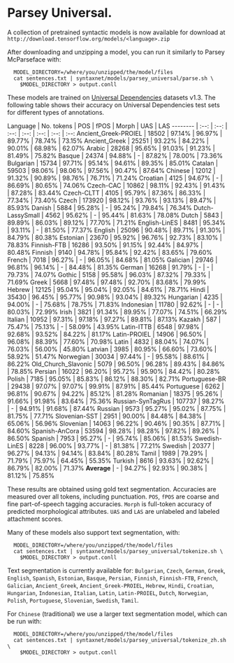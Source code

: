 # Parsey Universal.

A collection of pretrained syntactic models is now available for download at
`http://download.tensorflow.org/models/<language>.zip`

After downloading and unzipping a model, you can run it similarly to
Parsey McParseface with:

```shell
  MODEL_DIRECTORY=/where/you/unzipped/the/model/files
  cat sentences.txt | syntaxnet/models/parsey_universal/parse.sh \
    $MODEL_DIRECTORY > output.conll
```

These models are trained on
[Universal Dependencies](http://universaldependencies.org/) datasets v1.3.
The following table shows their accuracy on Universal
Dependencies test sets for different types of annotations.

Language | No. tokens | POS | fPOS | Morph | UAS | LAS
--------  | :--: | :--: | :--: | :--: | :--: | :--: | :--:
Ancient_Greek-PROIEL | 18502 | 97.14% | 96.97% | 89.77% | 78.74% | 73.15%
Ancient_Greek | 25251 | 93.22% | 84.22% | 90.01% | 68.98% | 62.07%
Arabic | 28268 | 95.65% | 91.03% | 91.23% | 81.49% | 75.82%
Basque | 24374 | 94.88% | - | 87.82% | 78.00% | 73.36%
Bulgarian | 15734 | 97.71% | 95.14% | 94.61% | 89.35% | 85.01%
Catalan | 59503 | 98.06% | 98.06% | 97.56% | 90.47% | 87.64%
Chinese | 12012 | 91.32% | 90.89% | 98.76% | 76.71% | 71.24%
Croatian | 4125 | 94.67% | - | 86.69% | 80.65% | 74.06%
Czech-CAC | 10862 | 98.11% | 92.43% | 91.43% | 87.28% | 83.44%
Czech-CLTT | 4105 | 95.79% | 87.36% | 86.33% | 77.34% | 73.40%
Czech | 173920 | 98.12% | 93.76% | 93.13% | 89.47% | 85.93%
Danish | 5884 | 95.28% | - | 95.24% | 79.84% | 76.34%
Dutch-LassySmall | 4562 | 95.62% | - | 95.44% | 81.63% | 78.08%
Dutch | 5843 | 89.89% | 86.03% | 89.12% | 77.70% | 71.21%
English-LinES | 8481 | 95.34% | 93.11% | - | 81.50% | 77.37%
English | 25096 | 90.48% | 89.71% | 91.30% | 84.79% | 80.38%
Estonian | 23670 | 95.92% | 96.76% | 92.73% | 83.10% | 78.83%
Finnish-FTB | 16286 | 93.50% | 91.15% | 92.44% | 84.97% | 80.48%
Finnish | 9140 | 94.78% | 95.84% | 92.42% | 83.65% | 79.60%
French | 7018 | 96.27% | - | 96.05% | 84.68% | 81.05%
Galician | 29746 | 96.81% | 96.14% | - | 84.48% | 81.35%
German | 16268 | 91.79% | - | - | 79.73% | 74.07%
Gothic | 5158 | 95.58% | 96.03% | 87.32% | 79.33% | 71.69%
Greek | 5668 | 97.48% | 97.48% | 92.70% | 83.68% | 79.99%
Hebrew | 12125 | 95.04% | 95.04% | 92.05% | 84.61% | 78.71%
Hindi | 35430 | 96.45% | 95.77% | 90.98% | 93.04% | 89.32%
Hungarian | 4235 | 94.00% | - | 75.68% | 78.75% | 71.83%
Indonesian | 11780 | 92.62% | - | - | 80.03% | 72.99%
Irish | 3821 | 91.34% | 89.95% | 77.07% | 74.51% | 66.29%
Italian | 10952 | 97.31% | 97.18% | 97.27% | 89.81% | 87.13%
Kazakh | 587 | 75.47% | 75.13% | - | 58.09% | 43.95%
Latin-ITTB | 6548 | 97.98% | 92.68% | 93.52% | 84.22% | 81.17%
Latin-PROIEL | 14906 | 96.50% | 96.08% | 88.39% | 77.60% | 70.98%
Latin | 4832 | 88.04% | 74.07% | 76.03% | 56.00% | 45.80%
Latvian | 3985 | 80.95% | 66.60% | 73.60% | 58.92% | 51.47%
Norwegian | 30034 | 97.44% | - | 95.58% | 88.61% | 86.22%
Old_Church_Slavonic | 5079 | 96.50% | 96.28% | 89.43% | 84.86% | 78.85%
Persian | 16022 | 96.20% | 95.72% | 95.90% | 84.42% | 80.28%
Polish | 7185 | 95.05% | 85.83% | 86.12% | 88.30% | 82.71%
Portuguese-BR | 29438 | 97.07% | 97.07% | 99.91% | 87.91% | 85.44%
Portuguese | 6262 | 96.81% | 90.67% | 94.22% | 85.12% | 81.28%
Romanian | 18375 | 95.26% | 91.66% | 91.98% | 83.64% | 75.36%
Russian-SynTagRus | 107737 | 98.27% | - | 94.91% | 91.68% | 87.44%
Russian | 9573 | 95.27% | 95.02% | 87.75% | 81.75% | 77.71%
Slovenian-SST | 2951 | 90.00% | 84.48% | 84.38% | 65.06% | 56.96%
Slovenian | 14063 | 96.22% | 90.46% | 90.35% | 87.71% | 84.60%
Spanish-AnCora | 53594 | 98.28% | 98.28% | 97.82% | 89.26% | 86.50%
Spanish | 7953 | 95.27% | - | 95.74% | 85.06% | 81.53%
Swedish-LinES | 8228 | 96.00% | 93.77% | - | 81.38% | 77.21%
Swedish | 20377 | 96.27% | 94.13% | 94.14% | 83.84% | 80.28%
Tamil | 1989 | 79.29% | 71.79% | 75.97% | 64.45% | 55.35%
Turkish | 8616 | 93.63% | 92.62% | 86.79% | 82.00% | 71.37%
**Average** | - | 94.27% | 92.93% | 90.38% | 81.12% | 75.85%

These results are obtained using gold text segmentation. Accuracies are measured
over all tokens, including punctuation. `POS`, `fPOS` are coarse and fine
part-of-speech tagging accuracies. `Morph` is full-token accuracy of predicted
morphological attributes. `UAS` and `LAS` are unlabeled and labeled attachment
scores.

Many of these models also support text segmentation, with:

```shell
  MODEL_DIRECTORY=/where/you/unzipped/the/model/files
  cat sentences.txt | syntaxnet/models/parsey_universal/tokenize.sh \
    $MODEL_DIRECTORY > output.conll
```

Text segmentation is currently available for:
`Bulgarian`, `Czech`, `German`, `Greek`, `English`, `Spanish`, `Estonian`,
`Basque`, `Persian`, `Finnish`, `Finnish-FTB`, `French`, `Galician`,
`Ancient_Greek`, `Ancient_Greek-PROIEL`, `Hebrew`, `Hindi`, `Croatian`,
`Hungarian`, `Indonesian`, `Italian`, `Latin`, `Latin-PROIEL`, `Dutch`,
`Norwegian`, `Polish`, `Portuguese`, `Slovenian`, `Swedish`, `Tamil`.

For `Chinese` (traditional) we use a larger text segmentation
model, which can be run with:

```shell
  MODEL_DIRECTORY=/where/you/unzipped/the/model/files
  cat sentences.txt | syntaxnet/models/parsey_universal/tokenize_zh.sh \
    $MODEL_DIRECTORY > output.conll
```
